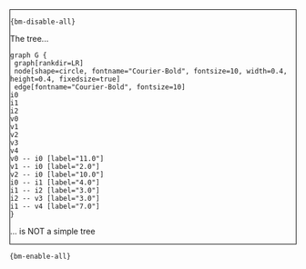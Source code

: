 <div style="border:1px solid black;">

`{bm-disable-all}`

The tree...

```{dot}
graph G {
 graph[rankdir=LR]
 node[shape=circle, fontname="Courier-Bold", fontsize=10, width=0.4, height=0.4, fixedsize=true]
 edge[fontname="Courier-Bold", fontsize=10]
i0
i1
i2
v0
v1
v2
v3
v4
v0 -- i0 [label="11.0"]
v1 -- i0 [label="2.0"]
v2 -- i0 [label="10.0"]
i0 -- i1 [label="4.0"]
i1 -- i2 [label="3.0"]
i2 -- v3 [label="3.0"]
i1 -- v4 [label="7.0"]
}
```

... is NOT a simple tree

</div>

`{bm-enable-all}`

